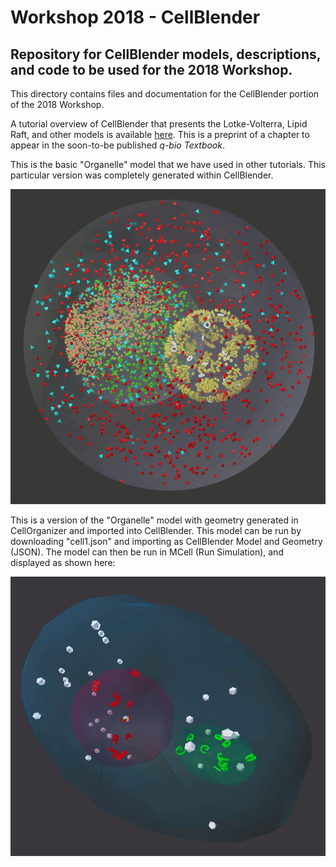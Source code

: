 # Workshop 2018 - CellBlender
## Repository for CellBlender models, descriptions, and code to be used for the 2018 Workshop.

This directory contains files and documentation for the CellBlender portion of the 2018 Workshop.

A tutorial overview of CellBlender that presents the Lotke-Volterra, Lipid Raft, and other models is available [here](Gupta_v6.pdf). This is a preprint of a chapter to appear in the soon-to-be published *q-bio Textbook*.

This is the basic "Organelle" model that we have used in other tutorials. This particular version
was completely generated within CellBlender.

![Organelle Model in CellBlender/MCell](organelle_mcell.gif?raw=true "Organelle Model in CellBlender/MCell")

This is a version of the "Organelle" model with geometry generated in CellOrganizer and imported
into CellBlender. This model can be run by downloading "cell1.json" and importing as CellBlender Model
and Geometry (JSON). The model can then be run in MCell (Run Simulation), and displayed as shown here:

![Cell1 in CellBlender/MCell](Cell1_Test1.gif?raw=true "Cell1 in CellBlender/MCell")

